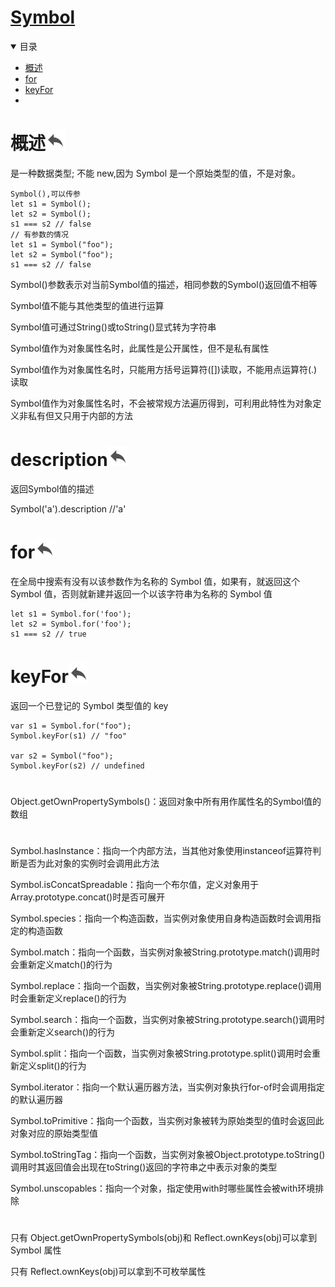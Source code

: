 <a id="top"></a>

# [Symbol](https://developer.mozilla.org/zh-CN/docs/Web/JavaScript/Reference/Global_Objects/Symbol)


<details open>
  <summary>
    目录
  </summary>

  * <a href="#概述">概述</a>
  * <a href="#for">for</a>
  * <a href="#keyFor">keyFor</a>
  * <a href="#"></a>
</details>

# <a name="概述">概述</a>[![img](/img/backward.png)](#top)

是一种数据类型; 不能 new,因为 Symbol 是一个原始类型的值，不是对象。

>
    Symbol(),可以传参
    let s1 = Symbol();
    let s2 = Symbol();
    s1 === s2 // false
    // 有参数的情况
    let s1 = Symbol("foo");
    let s2 = Symbol("foo");
    s1 === s2 // false

Symbol()参数表示对当前Symbol值的描述，相同参数的Symbol()返回值不相等

Symbol值不能与其他类型的值进行运算

Symbol值可通过String()或toString()显式转为字符串

Symbol值作为对象属性名时，此属性是公开属性，但不是私有属性

Symbol值作为对象属性名时，只能用方括号运算符([])读取，不能用点运算符(.)读取

Symbol值作为对象属性名时，不会被常规方法遍历得到，可利用此特性为对象定义非私有但又只用于内部的方法

# <a name="description">description</a>[![img](/img/backward.png)](#top)

返回Symbol值的描述


Symbol('a').description //'a'

# <a name="for">for</a>[![img](/img/backward.png)](#top)
在全局中搜索有没有以该参数作为名称的 Symbol 值，如果有，就返回这个 Symbol 值，否则就新建并返回一个以该字符串为名称的 Symbol 值
>
    let s1 = Symbol.for('foo');
    let s2 = Symbol.for('foo');
    s1 === s2 // true

# <a name="keyFor">keyFor</a>[![img](/img/backward.png)](#top)

返回一个已登记的 Symbol 类型值的 key
>
    var s1 = Symbol.for("foo");
    Symbol.keyFor(s1) // "foo"

    var s2 = Symbol("foo");
    Symbol.keyFor(s2) // undefined

# <a name=""></a>
Object.getOwnPropertySymbols()：返回对象中所有用作属性名的Symbol值的数组


# <a name=""></a>

Symbol.hasInstance：指向一个内部方法，当其他对象使用instanceof运算符判断是否为此对象的实例时会调用此方法

Symbol.isConcatSpreadable：指向一个布尔值，定义对象用于Array.prototype.concat()时是否可展开

Symbol.species：指向一个构造函数，当实例对象使用自身构造函数时会调用指定的构造函数

Symbol.match：指向一个函数，当实例对象被String.prototype.match()调用时会重新定义match()的行为

Symbol.replace：指向一个函数，当实例对象被String.prototype.replace()调用时会重新定义replace()的行为

Symbol.search：指向一个函数，当实例对象被String.prototype.search()调用时会重新定义search()的行为

Symbol.split：指向一个函数，当实例对象被String.prototype.split()调用时会重新定义split()的行为

Symbol.iterator：指向一个默认遍历器方法，当实例对象执行for-of时会调用指定的默认遍历器

Symbol.toPrimitive：指向一个函数，当实例对象被转为原始类型的值时会返回此对象对应的原始类型值

Symbol.toStringTag：指向一个函数，当实例对象被Object.prototype.toString()调用时其返回值会出现在toString()返回的字符串之中表示对象的类型

Symbol.unscopables：指向一个对象，指定使用with时哪些属性会被with环境排除

# <a name=""></a>

只有 Object.getOwnPropertySymbols(obj)和 Reflect.ownKeys(obj)可以拿到 Symbol 属性 

只有 Reflect.ownKeys(obj)可以拿到不可枚举属性